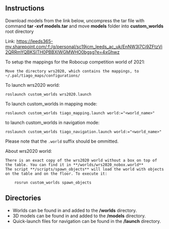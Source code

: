 ## Instructions

Download models from the link below, uncompress the tar file with command **tar -xvf models.tar** and move **models** folder into **custom_worlds** root directory 

Link: https://leeds365-my.sharepoint.com/:f:/g/personal/sc19jcm_leeds_ac_uk/EnNW3I7Ci9ZFtzVi2QRRmYQBKSITH0PBBXIWGMWHO0bgsg?e=4xGhwz

To setup the mappings for the Robocup competition world of 2021:

    Move the directory wrs2020, which contains the mappings, to ~/.pal/tiago_maps/configurations/
    
To launch wrs2020 world:

    roslaunch custom_worlds wrs2020.launch

To launch custom_worlds in mapping mode:

    roslaunch custom_worlds tiago_mapping.launch world:="<world_name>"


to launch custom_worlds in navigation mode:

    roslaunch custom_worlds tiago_navigation.launch world:="<world_name>"

Please note that the `.world` suffix should be ommitted.

About wrs2020 world:

    There is an exact copy of the wrs2020 world without a box on top of the table. You can find it in **/worlds/wrs2020_nobox.world**
    The script **/scripts/spawn_objects** will load the world with objects on the table and on the floor. To execute it:
        
        rosrun custom_worlds spawn_objects



## Directories

- Worlds can be found in and added to the **/worlds** directory.
- 3D models can be found in and added to the **/models** directory.
- Quick-launch files for navigation can be found in the **/launch** directory.
